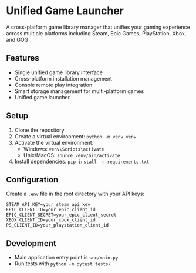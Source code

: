 # Unified Game Launcher

A cross-platform game library manager that unifies your gaming experience across multiple platforms including Steam, Epic Games, PlayStation, Xbox, and GOG.

## Features
- Single unified game library interface
- Cross-platform installation management
- Console remote play integration
- Smart storage management for multi-platform games
- Unified game launcher

## Setup
1. Clone the repository
2. Create a virtual environment: `python -m venv venv`
3. Activate the virtual environment:
   - Windows: `venv\Scripts\activate`
   - Unix/MacOS: `source venv/bin/activate`
4. Install dependencies: `pip install -r requirements.txt`

## Configuration
Create a `.env` file in the root directory with your API keys:
```
STEAM_API_KEY=your_steam_api_key
EPIC_CLIENT_ID=your_epic_client_id
EPIC_CLIENT_SECRET=your_epic_client_secret
XBOX_CLIENT_ID=your_xbox_client_id
PS_CLIENT_ID=your_playstation_client_id
```

## Development
- Main application entry point is `src/main.py`
- Run tests with `python -m pytest tests/`
